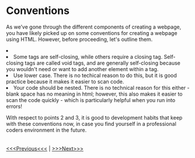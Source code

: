 # Conventions

As we’ve gone through the different components of creating a webpage, you have likely picked up on some conventions for creating a webpage using HTML. However, before proceeding, let's outline them.

<p>
    <li>
        <li> Some tags are self-closing, while others require a closing tag. Self-closing tags are called void tags, and are generally self-closing because you wouldn't need or want to add another element within a tag. </li>
        <li> Use lower case. There is no techical reason to do this, but it is good practice because it makes it easier to scan code. </li>
        <li> Your code should be nested. There is no technical reason for this either - blank space has no meaning in html; however, this also makes it easier to scan the code quickly - which is particularly helpful when you run into errors! </li>
    </li>
</p>

With respect to points 2 and 3, it is good to development habits that keep with these conventions now, in case you find yourself in a professional coders environment in the future.
<br/>
<br/>
<br/>
[<<<Previous<<<](images.md) | [>>>Next>>>](create_site.md)
